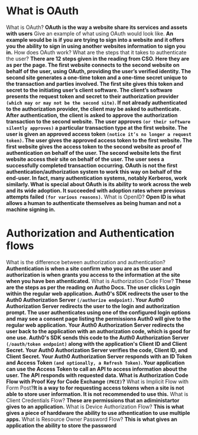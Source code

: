 # What is OAuth

What is OAuth? **OAuth is the way a website share its services and assets with users**
Give an example of what using OAuth would look like. **An example would be is if you are trying to sign into a website and it offers you the ability to sign in using another websites information to sign you in.**
How does OAuth work? What are the steps that it takes to authenticate the user? **There are 12 steps given in the reading from CSO.  Here they are as per the page.  The first website connects to the second website on behalf of the user, using OAuth, providing the user’s verified identity.
The second site generates a one-time token and a one-time secret unique to the transaction and parties involved.
The first site gives this token and secret to the initiating user’s client software.
The client’s software presents the request token and secret to their authorization provider `(which may or may not be the second site)`.
If not already authenticated to the authorization provider, the client may be asked to authenticate. After authentication, the client is asked to approve the authorization transaction to the second website.
The user approves `(or their software silently approves)` a particular transaction type at the first website.
The user is given an approved access token `(notice it’s no longer a request token)`.
The user gives the approved access token to the first website.
The first website gives the access token to the second website as proof of authentication on behalf of the user.
The second website lets the first website access their site on behalf of the user.
The user sees a successfully completed transaction occurring.
OAuth is not the first authentication/authorization system to work this way on behalf of the end-user. In fact, many authentication systems, notably Kerberos, work similarly. What is special about OAuth is its ability to work across the web and its wide adoption. It succeeded with adoption rates where previous attempts failed `(for various reasons)`.**
What is OpenID? **Open ID is what allows a human to authenticate themselves as being human and not a machine signing in.**


# Authorization and Authentication flows

What is the difference between authorization and authentication? **Authentication is when a site confirm who you are as the user and authorization is when grants you access to the information at the site when you have ben athenticated.**
What is Authorization Code Flow? **These are the steps as per the reading on Autho Docs.  The user clicks Login within the regular web application.
Auth0's SDK redirects the user to the Auth0 Authorization Server `(/authorize endpoint)`.
Your Auth0 Authorization Server redirects the user to the login and authorization prompt.
The user authenticates using one of the configured login options and may see a consent page listing the permissions Auth0 will give to the regular web application.
Your Auth0 Authorization Server redirects the user back to the application with an authorization code, which is good for one use.
Auth0's SDK sends this code to the Auth0 Authorization Server `(/oauth/token endpoint)` along with the application's Client ID and Client Secret.
Your Auth0 Authorization Server verifies the code, Client ID, and Client Secret.
Your Auth0 Authorization Server responds with an ID Token and Access Token `(and optionally, a Refresh Token)`.
Your application can use the Access Token to call an API to access information about the user.
The API responds with requested data.
What is Authorization Code Flow with Proof Key for Code Exchange `(PKCE)`?**
What is Implicit Flow with Form Post?**It is a way to for requesting access tokens when a site is not able to store user information.  It is not recommended to use this.**
What is Client Credentials Flow? **These are permissions that an adiministartor gives to an application.**
What is Device Authorization Flow? **This is what gives a piece of harddware the ability to use athentication to use multiple apps.**
What is Resource Owner Password Flow? **This is what gives an application the ability to store the password**